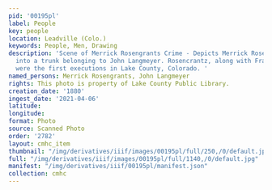 ```yaml
---
pid: '00195pl'
label: People
key: people
location: Leadville (Colo.)
keywords: People, Men, Drawing
description: 'Scene of Merrick Rosengrants Crime - Depicts Merrick Rosencrantz breaking
  into a trunk belonging to John Langmeyer. Rosencrantz, along with Frank Gilbert
  were the first executions in Lake County, Colorado. '
named_persons: Merrick Rosengrants, John Langmeyer
rights: This photo is property of Lake County Public Library.
creation_date: '1880'
ingest_date: '2021-04-06'
latitude: 
longitude: 
format: Photo
source: Scanned Photo
order: '2782'
layout: cmhc_item
thumbnail: "/img/derivatives/iiif/images/00195pl/full/250,/0/default.jpg"
full: "/img/derivatives/iiif/images/00195pl/full/1140,/0/default.jpg"
manifest: "/img/derivatives/iiif/00195pl/manifest.json"
collection: cmhc
---
```

